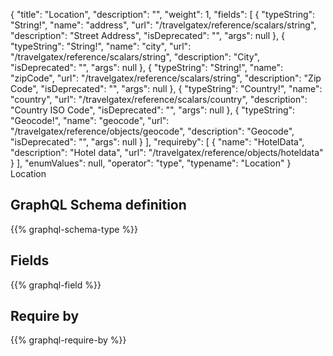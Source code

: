 {
  "title": "Location",
  "description": "",
  "weight": 1,
  "fields": [
    {
      "typeString": "String!",
      "name": "address",
      "url": "/travelgatex/reference/scalars/string",
      "description": "Street Address",
      "isDeprecated": "",
      "args": null
    },
    {
      "typeString": "String!",
      "name": "city",
      "url": "/travelgatex/reference/scalars/string",
      "description": "City",
      "isDeprecated": "",
      "args": null
    },
    {
      "typeString": "String!",
      "name": "zipCode",
      "url": "/travelgatex/reference/scalars/string",
      "description": "Zip Code",
      "isDeprecated": "",
      "args": null
    },
    {
      "typeString": "Country!",
      "name": "country",
      "url": "/travelgatex/reference/scalars/country",
      "description": "Country ISO Code",
      "isDeprecated": "",
      "args": null
    },
    {
      "typeString": "Geocode!",
      "name": "geocode",
      "url": "/travelgatex/reference/objects/geocode",
      "description": "Geocode",
      "isDeprecated": "",
      "args": null
    }
  ],
  "requireby": [
    {
      "name": "HotelData",
      "description": "Hotel data",
      "url": "/travelgatex/reference/objects/hoteldata"
    }
  ],
  "enumValues": null,
  "operator": "type",
  "typename": "Location"
}
Location
## GraphQL Schema definition

{{% graphql-schema-type %}}

## Fields

{{% graphql-field %}}

## Require by

{{% graphql-require-by %}}
